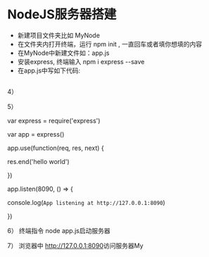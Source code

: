 # NodeJS服务器搭建


- 新建项目文件夹比如 MyNode
- 在文件夹内打开终端，运行 npm init , 一直回车或者填你想填的内容
- 在MyNode中新建文件如：app.js
- 安装express, 终端输入  npm i express --save
- 在app.js中写如下代码:
  ```JavaScript
  
  ```




4） 

5） 

var express = require('express')

var app = express()

 

app.use(function(req, res, next) {

  res.end('hello world')

})

 

app.listen(8090, () => {

  console.log(`App listening at http://127.0.0.1:8090`)

})

6） 终端指令 node app.js启动服务器

7） 浏览器中 <http://127.0.0.1:8090>访问服务器My